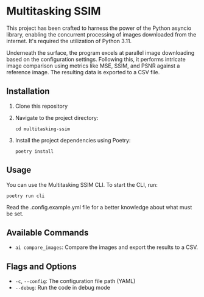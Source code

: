 Multitasking SSIM
=================

This project has been crafted to harness the power of the Python asyncio library, enabling the concurrent processing of images downloaded from the internet. It's required the utilization of Python 3.11.

Underneath the surface, the program excels at parallel image downloading based on the configuration settings. Following this, it performs intricate image comparison using metrics like MSE, SSIM, and PSNR against a reference image. The resulting data is exported to a CSV file.


Installation
------------

1.  Clone this repository

2.  Navigate to the project directory:

    `cd multitasking-ssim`

3.  Install the project dependencies using Poetry:

    `poetry install`

Usage
----

You can use the Multitasking SSIM CLI. To start the CLI, run:

    poetry run cli

Read the .config.example.yml file for a better knowledge about what must be set.

Available Commands
------------------

* `ai compare_images`: Compare the images and export the results to a CSV.

Flags and Options
----------------

* `-c`, `--config`: The configuration file path (YAML)
* `--debug`: Run the code in debug mode
